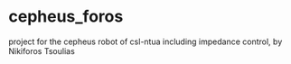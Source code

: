 # cepheus_foros
project for the cepheus robot of csl-ntua including impedance control, by Nikiforos Tsoulias 

